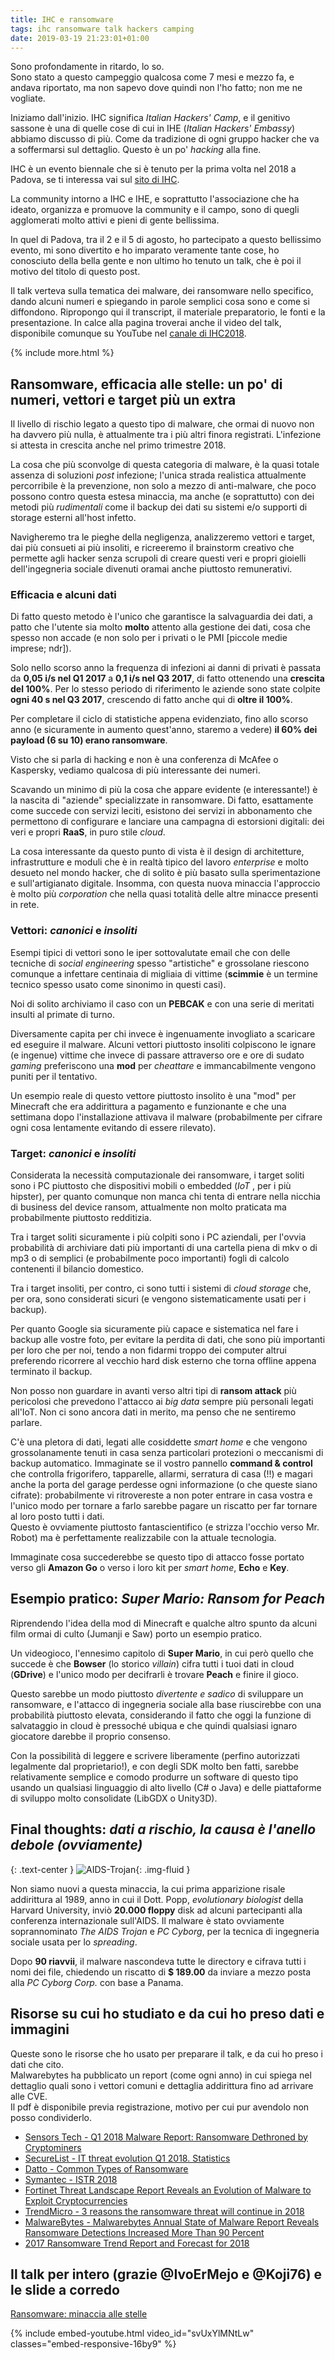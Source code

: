 ```yaml
---
title: IHC e ransomware
tags: ihc ransomware talk hackers camping
date: 2019-03-19 21:23:01+01:00
---
```


Sono profondamente in ritardo, lo so.  
Sono stato a questo campeggio qualcosa come 7 mesi e mezzo fa, e andava riportato, ma non sapevo dove quindi non l'ho fatto; non me ne vogliate.

Iniziamo dall'inizio. IHC significa _Italian Hackers' Camp_, e il genitivo sassone è una di quelle cose di cui in IHE (_Italian Hackers' Embassy_) abbiamo discusso di più. Come da tradizione di ogni gruppo hacker che va a soffermarsi sul dettaglio. Questo è un po' _hacking_ alla fine.

IHC è un evento biennale che si è tenuto per la prima volta nel 2018 a Padova, se ti interessa vai sul [sito di IHC](https://ihc.camp).

La community intorno a IHC e IHE, e soprattutto l'associazione che ha ideato, organizza e promuove la community e il campo, sono di quegli agglomerati molto attivi e pieni di gente bellissima.

In quel di Padova, tra il 2 e il 5 di agosto, ho partecipato a questo bellissimo evento, mi sono divertito e ho imparato veramente tante cose, ho conosciuto della bella gente e non ultimo ho tenuto un talk, che è poi il motivo del titolo di questo post.

Il talk verteva sulla tematica dei malware, dei ransomware nello specifico, dando alcuni numeri e spiegando in parole semplici cosa sono e come si diffondono. Ripropongo qui il transcript, il materiale preparatorio, le fonti e la presentazione. In calce alla pagina troverai anche il video del talk, disponibile comunque su YouTube nel [canale di IHC2018](https://www.youtube.com/channel/UCV9Dbt9F5pg1qWA1By-1tJg).

{% include more.html %}

## Ransomware, efficacia alle stelle: un po' di numeri, vettori e target più un extra

Il livello di rischio legato a questo tipo di malware, che ormai di nuovo non ha davvero più nulla, è attualmente tra i più altri finora registrati. L'infezione si attesta in crescita anche nel primo trimestre 2018.

La cosa che più sconvolge di questa categoria di malware, è la quasi totale assenza di soluzioni _post_ infezione; l'unica strada realistica attualmente percorribile è la prevenzione, non solo a mezzo di anti-malware, che poco possono contro questa estesa minaccia, ma anche (e soprattutto) con dei metodi più _rudimentali_ come il backup dei dati su sistemi e/o supporti di storage esterni all'host infetto.

Navigheremo tra le pieghe della negligenza, analizzeremo vettori e target, dai più consueti ai più insoliti, e ricreeremo il brainstorm creativo che permette agli hacker senza scrupoli di creare questi veri e propri gioielli dell'ingegneria sociale divenuti oramai anche piuttosto remunerativi.

### Efficacia e alcuni dati

Di fatto questo metodo è l'unico che garantisce la salvaguardia dei dati, a patto che l'utente sia molto **molto** attento alla gestione dei dati, cosa che spesso non accade (e non solo per i privati o le PMI [piccole medie imprese; ndr]).

Solo nello scorso anno la frequenza di infezioni ai danni di privati è passata da **0,05 i/s nel Q1 2017** a **0,1 i/s nel Q3 2017**, di fatto ottenendo una **crescita del 100%**.
Per lo stesso periodo di riferimento le aziende sono state colpite **ogni 40 s nel Q3 2017**, crescendo di fatto anche qui di **oltre il 100%**.

Per completare il ciclo di statistiche appena evidenziato, fino allo scorso anno (e sicuramente in aumento quest'anno, staremo a vedere) **il 60% dei payload (6 su 10) erano ransomware**.

Visto che si parla di hacking e non è una conferenza di McAfee o Kaspersky, vediamo qualcosa di più interessante dei numeri.

Scavando un minimo di più la cosa che appare evidente (e interessante!) è la nascita di "aziende" specializzate in ransomware. Di fatto, esattamente come succede con servizi leciti, esistono dei servizi in abbonamento che permettono di configurare e lanciare una campagna di estorsioni digitali: dei veri e propri **RaaS**, in puro stile _cloud_.

La cosa interessante da questo punto di vista è il design di architetture, infrastrutture e moduli che è in realtà tipico del lavoro _enterprise_ e molto desueto nel mondo hacker, che di solito è più basato sulla sperimentazione e sull'artigianato digitale.
Insomma, con questa nuova minaccia l'approccio è molto più _corporation_ che nella quasi totalità delle altre minacce presenti in rete.

### Vettori: *canonici* e *insoliti*

Esempi tipici di vettori sono le iper sottovalutate email che con delle tecniche di _social engineering_ spesso "artistiche" e grossolane riescono comunque a infettare centinaia di migliaia di vittime (**scimmie** è un termine tecnico spesso usato come sinonimo in questi casi).

Noi di solito archiviamo il caso con un **PEBCAK** e con una serie di meritati insulti al primate di turno.

Diversamente capita per chi invece è ingenuamente invogliato a scaricare ed eseguire il malware. Alcuni vettori piuttosto insoliti colpiscono le ignare (e ingenue) vittime che invece di passare attraverso ore e ore di sudato _gaming_ preferiscono una **mod** per _cheattare_ e immancabilmente vengono puniti per il tentativo.

Un esempio reale di questo vettore piuttosto insolito è una "mod" per Minecraft che era addirittura a pagamento e funzionante e che una settimana dopo l'installazione attivava il malware (probabilmente per cifrare ogni cosa lentamente evitando di essere rilevato).

### Target: *canonici* e *insoliti*

Considerata la necessità computazionale dei ransomware, i target soliti sono i PC piuttosto che dispositivi mobili o embedded (_IoT_ , per i più hipster), per quanto comunque non manca chi tenta di entrare nella nicchia di business del device ransom, attualmente non molto praticata ma probabilmente piuttosto redditizia.

Tra i target soliti sicuramente i più colpiti sono i PC aziendali, per l'ovvia probabilità di archiviare dati più importanti di una cartella piena di mkv o di mp3 o di semplici (e probabilmente poco importanti) fogli di calcolo contenenti il bilancio domestico.

Tra i target insoliti, per contro, ci sono tutti i sistemi di _cloud storage_ che, per ora, sono considerati sicuri (e vengono sistematicamente usati per i backup).

Per quanto Google sia sicuramente più capace e sistematica nel fare i backup alle vostre foto, per evitare la perdita di dati, che sono più importanti per loro che per noi, tendo a non fidarmi troppo dei computer altrui preferendo ricorrere al vecchio hard disk esterno che torna offline appena terminato il backup.

Non posso non guardare in avanti verso altri tipi di **ransom attack** più pericolosi che prevedono l'attacco ai _big data_ sempre più personali legati all'IoT. Non ci sono ancora dati in merito, ma penso che ne sentiremo parlare.

C'è una pletora di dati, legati alle cosiddette _smart home_ e che vengono grossolanamente tenuti in casa senza particolari protezioni o meccanismi di backup automatico. Immaginate se il vostro pannello **command & control** che controlla frigorifero, tapparelle, allarmi, serratura di casa (!!) e magari anche la porta del garage perdesse ogni informazione (o che queste siano cifrate): probabilmente vi ritrovereste a non poter entrare in casa vostra e l'unico modo per tornare a farlo sarebbe pagare un riscatto per far tornare al loro posto tutti i dati.  
Questo è ovviamente piuttosto fantascientifico (e strizza l'occhio verso Mr. Robot) ma è perfettamente realizzabile con la attuale tecnologia.

Immaginate cosa succederebbe se questo tipo di attacco fosse portato verso gli **Amazon Go** o verso i loro kit per _smart home_, **Echo** e **Key**.

## Esempio pratico: *Super Mario: Ransom for Peach*

Riprendendo l'idea della mod di Minecraft e qualche altro spunto da alcuni film ormai di culto (Jumanji e Saw) porto un esempio pratico.

Un videogioco, l'ennesimo capitolo di **Super Mario**, in cui però quello che succede è che **Bowser** (lo storico _villain_) cifra tutti i tuoi dati in cloud (**GDrive**) e l'unico modo per decifrarli è trovare **Peach** e finire il gioco.

Questo sarebbe un modo piuttosto _divertente e sadico_ di sviluppare un ransomware, e l'attacco di ingegneria sociale alla base riuscirebbe con una probabilità piuttosto elevata, considerando il fatto che oggi la funzione di salvataggio in cloud è pressoché ubiqua e che quindi qualsiasi ignaro giocatore darebbe il proprio consenso.

Con la possibilità di leggere e scrivere liberamente (perfino autorizzati legalmente dal proprietario!), e con degli SDK molto ben fatti, sarebbe relativamente semplice e comodo produrre un software di questo tipo usando un qualsiasi linguaggio di alto livello (C# o Java) e delle piattaforme di sviluppo molto consolidate (LibGDX o Unity3D).

## Final thoughts: *dati a rischio, la causa è l'anello debole (ovviamente)*

{: .text-center }
![AIDS-Trojan](AIDS-Trojan.jpg){: .img-fluid }

Non siamo nuovi a questa minaccia, la cui prima apparizione risale addirittura al 1989, anno in cui il Dott. Popp, *evolutionary biologist* della Harvard University, inviò **20.000 floppy** disk ad alcuni partecipanti alla conferenza internazionale sull'AIDS. Il malware è stato ovviamente soprannominato *The AIDS Trojan* e *PC Cyborg*, per la tecnica di ingegneria sociale usata per lo *spreading*.

Dopo **90 riavvii**, il malware nascondeva tutte le directory e cifrava tutti i nomi dei file, chiedendo un riscatto di **$ 189.00** da inviare a mezzo posta alla *PC Cyborg Corp.* con base a Panama.

## Risorse su cui ho studiato e da cui ho preso dati e immagini

Queste sono le risorse che ho usato per preparare il talk, e da cui ho preso i dati che cito.  
Malwarebytes ha pubblicato un report (come ogni anno) in cui spiega nel dettaglio quali sono i vettori comuni e dettaglia addirittura fino ad arrivare alle CVE.  
Il pdf è disponibile previa registrazione, motivo per cui pur avendolo non posso condividerlo.

* [Sensors Tech - Q1 2018 Malware Report: Ransomware Dethroned by Cryptominers](https://sensorstechforum.com/q1-2018-malware-report-ransomware-dethroned-cryptominers/)
* [SecureList - IT threat evolution Q1 2018. Statistics](https://securelist.com/it-threat-evolution-q1-2018-statistics/85541/)
* [Datto - Common Types of Ransomware](https://www.datto.com/blog/common-types-of-ransomware)
* [Symantec - ISTR 2018](https://www.symantec.com/security-center/threat-report)
* [Fortinet Threat Landscape Report Reveals an Evolution of Malware to Exploit Cryptocurrencies](https://www.fortinet.com/corporate/about-us/newsroom/press-releases/2018/fortinet-threat-landscape-report-reveals-an-evolution-of-malware.html)
* [TrendMicro - 3 reasons the ransomware threat will continue in 2018](https://blog.trendmicro.com/3-reasons-the-ransomware-threat-will-continue-in-2018/)
* [MalwareBytes - Malwarebytes Annual State of Malware Report Reveals Ransomware Detections Increased More Than 90 Percent](https://press.malwarebytes.com/2018/01/25/malwarebytes-annual-state-malware-report-reveals-ransomware-detections-increased-90-percent/)
* [2017 Ransomware Trend Report and Forecast for 2018](https://blog.360totalsecurity.com/en/2017-ransomware-trend-report-2018-forecast/)

## Il talk per intero (grazie @IvoErMejo e @Koji76) e le slide a corredo

[Ransomware: minaccia alle stelle](ransomware.odp)

{% include embed-youtube.html video_id="svUxYlMNtLw" classes="embed-responsive-16by9" %}
